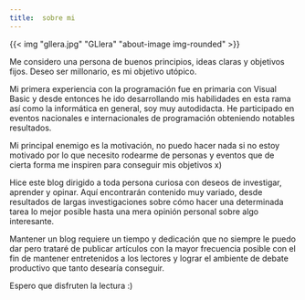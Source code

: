 ```yaml
---
title:  sobre mi
---
```


{{< img "gllera.jpg" "GLlera" "about-image img-rounded" >}}

Me considero una persona de buenos principios, ideas claras y objetivos fijos. Deseo ser millonario, es mi objetivo utópico.

Mi primera experiencia con la programación fue en primaria con Visual Basic y desde entonces he ido desarrollando mis habilidades en esta rama así como la informática en general, soy muy autodidacta. He participado en eventos nacionales e internacionales de programación obteniendo notables resultados.

Mi principal enemigo es la motivación, no puedo hacer nada si no estoy motivado por lo que necesito rodearme de personas y eventos que de cierta forma me inspiren para conseguir mis objetivos x)

Hice este blog dirigido a toda persona curiosa con deseos de investigar, aprender y opinar. Aquí encontrarán contenido muy variado, desde resultados de largas investigaciones sobre cómo hacer una determinada tarea lo mejor posible hasta una mera opinión personal sobre algo interesante.

Mantener un blog requiere un tiempo y dedicación que no siempre le puedo dar pero trataré de publicar artículos con la mayor frecuencia posible con el fin de mantener entretenidos a los lectores y lograr el ambiente de debate productivo que tanto desearía conseguir.

Espero que disfruten la lectura :)